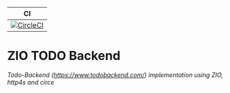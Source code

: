 | CI |
| --- |
|[![CircleCI](https://circleci.com/gh/mschuwalow/zio-todo-backend/tree/develop.svg?style=svg)](https://circleci.com/gh/mschuwalow/zio-todo-backend/tree/develop) |

# ZIO TODO Backend
_Todo-Backend (https://www.todobackend.com/) implementation using ZIO, http4s and circe_